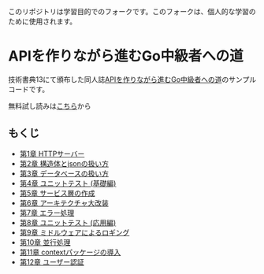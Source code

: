 このリポジトリは学習目的でのフォークです。このフォークは、個人的な学習のために使用されます。
# APIを作りながら進むGo中級者への道
技術書典13にて頒布した同人誌[APIを作りながら進むGo中級者への道](https://techbookfest.org/product/jXDAEU1dR53kbZkgtDm9zx)のサンプルコードです。

無料試し読みは[こちら](https://hsaki.booth.pm/items/4142313)から

## もくじ
- [第1章 HTTPサーバー](./chapter1/README.md)
- [第2章 構造体とjsonの扱い方](./chapter2/README.md)
- [第3章 データベースの扱い方](./chapter3/README.md)
- [第4章 ユニットテスト (基礎編)](./chapter4/README.md)
- [第5章 サービス層の作成](./chapter5/README.md)
- [第6章 アーキテクチャ大改装](./chapter6/README.md)
- [第7章 エラー処理](./chapter7/README.md)
- [第8章 ユニットテスト (応用編)](./chapter8/README.md)
- [第9章 ミドルウェアによるロギング](./chapter9/README.md)
- [第10章 並行処理](./chapter10/README.md)
- [第11章 contextパッケージの導入](./chapter11/README.md)
- [第12章 ユーザー認証](./chapter12/README.md)
